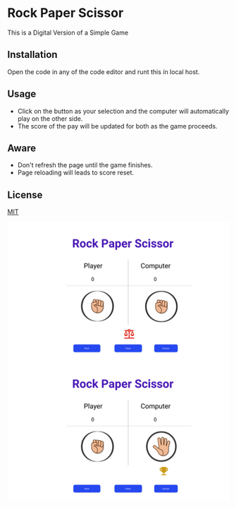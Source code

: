 # Rock Paper Scissor

This is a Digital Version of a Simple Game
## Installation

Open the code in any of the code editor and runt this ín local host.


## Usage

* Click on the button as your selection and the computer will automatically play on the other side.
* The score of the pay will be updated for both as the game proceeds.



## Aware

* Don't refresh the page until the game finishes.
* Page reloading will leads to score reset.


## License

[MIT](https://choosealicense.com/licenses/mit/)

![alt text](https://github.com/AnjanaShaji110/rock-paper/blob/main/images/balanced.png)
![alt text](https://github.com/AnjanaShaji110/rock-paper/blob/main/images/start.png)
